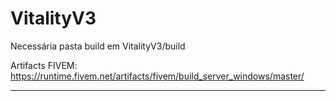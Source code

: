 # VitalityV3

Necessária pasta build em VitalityV3/build

Artifacts FIVEM: https://runtime.fivem.net/artifacts/fivem/build_server_windows/master/

-----------------------------------------------------
